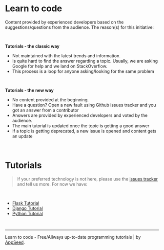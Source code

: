 # Learn to code

Content provided by experienced developers based on the suggestions/questions from the audience. The reason(s) for this initiative:

<br />

**Tutorials - the classic way**

- Not maintained with the latest trends and information.
- Is quite hard to find the answer regarding a topic. Usually, we are asking Google for help and we land on StackOverflow. 
- This process is a loop for anyone asking/looking for the same problem

<br />

**Tutorials - the new way**

- No content provided at the beginning. 
- Have a question? Open a new fault using Github issues tracker and you got an answer from a contributor  
- Answers are provided by experienced developers and voted by the audience. 
- The main tutorial is updated once the topic is getting a good answer
- If a topic is getting deprecated, a new issue is opened and content gets an update

<br />

# Tutorials 

> If your preferred technology is not here, please use the [issues tracker](https://github.com/app-generator/learn-to-code/issues/new) and tell us more. For now we have:   

<br />

- [Flask Tutorial](https://github.com/app-generator/tutorial-flask)
- [Django Tutorial](https://github.com/app-generator/tutorial-django)
- [Python Tutorial](https://github.com/app-generator/tutorial-python)


<br />

---
Learn to code - Free/Allways up-to-date programming tutorials | by [AppSeed](https://appseed.us?ref=gh).
